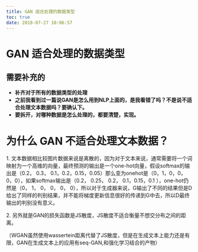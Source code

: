 ```yaml
---
title: GAN 适合处理的数据类型
toc: true
date: 2018-07-27 10:06:57
---
```

# GAN 适合处理的数据类型



## 需要补充的

* **补齐对于所有的数据类型的处理**
* **之前我看到过一篇说GAN是怎么用到NLP上面的，是我看错了吗？不是说不适合处理文本数据吗？要确认下。**
* **要拆开，对哪种数据是怎么处理的，都要清楚，实现。**




# **为什么 GAN 不适合处理文本数据？**


1. 文本数据相比较图片数据来说是离散的，因为对于文本来说，通常需要将一个词映射为一个高维的向量，最终预测的输出是一个one-hot向量，假设softmax的输出是（0.2， 0.3， 0.1，0.2，0.15，0.05）那么变为onehot是（0，1，0，0，0，0），如果softmax输出是（0.2， 0.25， 0.2， 0.1，0.15，0.1 ），one-hot仍然是（0， 1， 0， 0， 0， 0），所以对于生成器来说，G输出了不同的结果但是D给出了同样的判别结果，并不能将梯度更新信息很好的传递到G中去，所以D最终输出的判别没有意义。

2. 另外就是GAN的损失函数是JS散度，JS散度不适合衡量不想交分布之间的距离。

（WGAN虽然使用wassertein距离代替了JS散度，但是在生成文本上能力还是有限，GAN在生成文本上的应用有seq-GAN,和强化学习结合的产物）
